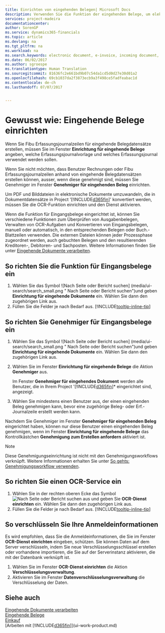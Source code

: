 ```yaml
---
title: Einrichten von eingehenden Belegen| Microsoft Docs
description: Verwenden Sie die Funktion der eingehenden Belege, um elektronische Belege zu erstellen, verwalten Sie OCRaufgaben, importieren Sie Rechnungen und wandeln Sie Bilddateien um.
services: project-madeira
documentationcenter: 
author: SorenGP
ms.service: dynamics365-financials
ms.topic: article
ms.devlang: na
ms.tgt_pltfrm: na
ms.workload: na
ms.search.keywords: electronic document, e-invoice, incoming document, OCR, ecommerce, document exchange, import invoice
ms.date: 06/02/2017
ms.author: sgroespe
ms.translationtype: Human Translation
ms.sourcegitcommit: 81636fc2e661bd9b07c54da1cd5d0d27e30d01a2
ms.openlocfilehash: 69cb1037da2f3873ecb9a3f498ce5fadfeabac1d
ms.contentlocale: de-ch
ms.lasthandoff: 07/07/2017


---
```

# <a name="how-to-set-up-incoming-documents"></a>Gewusst wie: Eingehende Belege einrichten
Wenn Sie Fibu Erfassungsjournalzeilen für eingehende Belegdatensätze erstellen, müssen Sie im Fenster **Einrichtung für eingehende Belege** angeben, welche Erfassungsjournalvorlage und welches Erfassungsjournal verwendet werden sollen.

Wenn Sie nicht möchten, dass Benutzer Rechnungen oder Fibu Erfassungsjournalzeilen anhand von eingehende Belegdatensätzen erstellen können, ausser, wenn diese genehmigt sind, müssen Sie Genehmiger im Fenster **Genehmiger für eingehenden Beleg** einrichten.

Um PDF und Bilddateien in elektronische Dokumente umzuwandeln, die in Dokumentdatensätze in Project '[!INCLUDE[d365fin](includes/d365fin_md.md)]' konvertiert werden, müssen Sie die OCR-Funktion einrichten und den Dienst aktivieren.

Wenn die Funktion für Eingangsbelege eingerichtet ist, können Sie verschiedene Funktionen zum Überprüfen von Ausgabenbelegen, Verwalten von OCR-Aufgaben und Konvertieren von Eingangsbelegen, manuell oder automatisch, in den entsprechenden Belegen oder Buch.-Blattzeilen verwenden. Die externen Dateien können jeder Prozessphase zugeordnet werden, auch gebuchten Belegen und den resultierenden Kreditoren-, Debitoren- und Sachposten. Weitere Informationen finden Sie unter [Eingehende Dokumente verarbeiten](across-process-income-documents.md).

## <a name="to-set-up-the-incoming-documents-feature"></a>So richten Sie die Funktion für Eingangsbelege ein
1. Wählen Sie das Symbol ![Nach Seite oder Bericht suchen] (media/ui-search/search_small.png " Nach Seite oder Bericht suchen")und geben **Einrichtung für eingehende Dokumente** ein. Wählen Sie dann den zugehörigen Link aus.
2. Füllen Sie die Felder je nach Bedarf aus. [!INCLUDE[tooltip-inline-tip](includes/tooltip-inline-tip_md.md)]

## <a name="to-set-up-approvers-of-incoming-document-records"></a>So richten Sie Genehmiger für Eingangsbelege ein
1. Wählen Sie das Symbol ![Nach Seite oder Bericht suchen] (media/ui-search/search_small.png " Nach Seite oder Bericht suchen")und geben **Einrichtung für eingehende Dokumente** ein. Wählen Sie dann den zugehörigen Link aus.  
2. Wählen Sie im Fenster **Einrichtung für eingehende Belege** die Aktion **Genehmiger** aus.

    Im Fenster **Genehmiger für eingehendes Dokument** werden alle Benutzer, die in Ihrem Project '[!INCLUDE[d365fin](includes/d365fin_md.md)]* eingerichtet sind, angezeigt.  
3. Wählen Sie mindestens einen Benutzer aus, der einen eingehenden Beleg genehmigen kann, bevor eine zugehörige Beleg- oder Erf.-Journalzeile erstellt werden kann.

Nachdem Sie Genehmiger im Fenster **Genehmiger für eingehenden Beleg** eingerichtet haben, können nur diese Benutzer einen eingehenden Beleg genehmigen, wenn im Fenster **Einrichtung für eingehende Belege** das Kontrollkästchen **Genehmigung zum Erstellen anfordern** aktiviert ist.

> [!NOTE]  
>   Diese Genehmigungseinrichtung ist nicht mit den Genehmigungsworkflows verknüpft. Weitere Informationen erhalten Sie unter [So gehts: Genehmigungsworkflow verwenden](across-how-use-approval-workflows.md).

## <a name="to-set-up-an-ocr-service"></a>So richten Sie einen OCR-Service ein
1. Wählen Sie in der rechten oberen Ecke das Symbol ![Nach Seite oder Bericht suchen](media/ui-search/search_small.png "Nach Seite oder Bericht suchen") aus und geben Sie **OCR-Dienst einrichten** ein. Wählen Sie dann den zugehörigen Link aus.
2. Füllen Sie die Felder je nach Bedarf aus. [!INCLUDE[tooltip-inline-tip](includes/tooltip-inline-tip_md.md)]

## <a name="to-encrypt-your-login-information"></a>So verschlüsseln Sie Ihre Anmeldeinformationen
Es wird empfohlen, dass Sie die Anmeldeinformationen, die Sie im Fenster **OCR-Dienst einrichten** eingeben, schützen. Sie können Daten auf dem Server verschlüsseln, indem Sie neue Verschlüsselungsschlüssel erstellen oder vorhandene importieren, die Sie auf der Serverinstanz aktivieren, die mit der Datenbank verknüpft ist.

1. Wählen Sie im Fenster **OCR-Dienst einrichten** die Aktion **Verschlüsselungsverwaltung**.
2. Aktivieren Sie im Fenster **Datenverschlüsselungsverwaltung** die Verschlüsselung der Daten.

## <a name="see-also"></a>Siehe auch
[Eingehende Dokumente verarbeiten](across-process-income-documents.md)  
[Eingehende Belege](across-income-documents.md)  
[Einkauf](purchasing-manage-purchasing.md)  
[Arbeiten mit [!INCLUDE[d365fin](includes/d365fin_md.md)]](ui-work-product.md)

